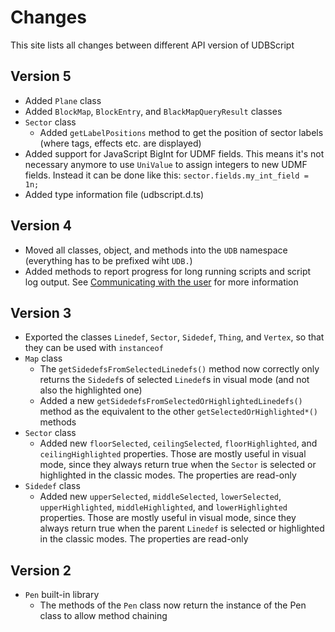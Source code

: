 # Changes
This site lists all changes between different API version of UDBScript

## Version 5

- Added `Plane` class
- Added `BlockMap`, `BlockEntry`, and `BlackMapQueryResult` classes
- `Sector` class
    - Added `getLabelPositions` method to get the position of sector labels (where tags, effects etc. are displayed)
- Added support for JavaScript BigInt for UDMF fields. This means it's not necessary anymore to use `UniValue` to assign integers to new UDMF fields. Instead it can be done like this: `sector.fields.my_int_field = 1n;`
- Added type information file (udbscript.d.ts)

## Version 4

- Moved all classes, object, and methods into the `UDB` namespace (everything has to be prefixed wiht `UDB.`)
- Added methods to report progress for long running scripts and script log output. See [Communicating with the user](gettingstarted.md#communicating-with-the-user) for more information

## Version 3

- Exported the classes `Linedef`, `Sector`, `Sidedef`, `Thing`, and `Vertex`, so that they can be used with `instanceof`
- `Map` class
    - The `getSidedefsFromSelectedLinedefs()` method now correctly only returns the `Sidedef`s of selected `Linedef`s in visual mode (and not also the highlighted one)
    - Added a new `getSidedefsFromSelectedOrHighlightedLinedefs()` method as the equivalent to the other `getSelectedOrHighlighted*()` methods
- `Sector` class
    - Added new `floorSelected`, `ceilingSelected`, `floorHighlighted`, and `ceilingHighlighted` properties. Those are mostly useful in visual mode, since they always return true when the `Sector` is selected or highlighted in the classic modes. The properties are read-only
- `Sidedef` class
    - Added new `upperSelected`, `middleSelected`, `lowerSelected`, `upperHighlighted`, `middleHighlighted`, and `lowerHighlighted` properties. Those are mostly useful in visual mode, since they always return true when the parent `Linedef` is selected or highlighted in the classic modes. The properties are read-only

## Version 2

- `Pen` built-in library
    - The methods of the `Pen` class now return the instance of the Pen class to allow method chaining